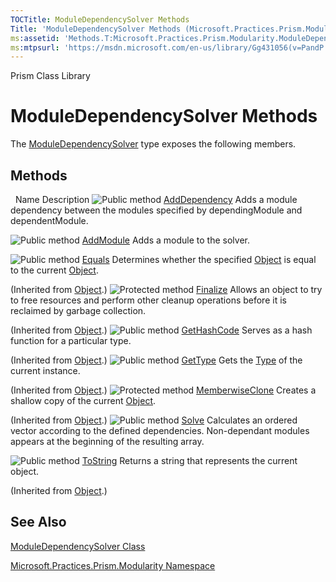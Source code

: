 ```yaml
---
TOCTitle: ModuleDependencySolver Methods
Title: 'ModuleDependencySolver Methods (Microsoft.Practices.Prism.Modularity)'
ms:assetid: 'Methods.T:Microsoft.Practices.Prism.Modularity.ModuleDependencySolver'
ms:mtpsurl: 'https://msdn.microsoft.com/en-us/library/Gg431056(v=PandP.50)'
---
```


Prism Class Library

# ModuleDependencySolver Methods

The [ModuleDependencySolver](https://msdn.microsoft.com/en-us/library/microsoft.practices.prism.modularity.moduledependencysolver(v=pandp.50)) type exposes the following members.

## Methods
 
Name
Description
![](https://msdn.microsoft.com/en-us/Gg431056.pubmethod(en-us,PandP.50).gif "Public method")
[AddDependency](https://msdn.microsoft.com/en-us/library/microsoft.practices.prism.modularity.moduledependencysolver.adddependency(v=pandp.50))
Adds a module dependency between the modules specified by dependingModule and dependentModule.

![](https://msdn.microsoft.com/en-us/Gg431056.pubmethod(en-us,PandP.50).gif "Public method")
[AddModule](https://msdn.microsoft.com/en-us/library/microsoft.practices.prism.modularity.moduledependencysolver.addmodule(v=pandp.50))
Adds a module to the solver.

![](https://msdn.microsoft.com/en-us/Gg431056.pubmethod(en-us,PandP.50).gif "Public method")
[Equals](http://msdn.microsoft.com/en-us/library/bsc2ak47)
Determines whether the specified [Object](http://msdn.microsoft.com/en-us/library/e5kfa45b) is equal to the current [Object](http://msdn.microsoft.com/en-us/library/e5kfa45b).

(Inherited from [Object](http://msdn.microsoft.com/en-us/library/e5kfa45b).)
![](https://msdn.microsoft.com/en-us/Gg431056.protmethod(en-us,PandP.50).gif "Protected method")
[Finalize](http://msdn.microsoft.com/en-us/library/4k87zsw7)
Allows an object to try to free resources and perform other cleanup operations before it is reclaimed by garbage collection.

(Inherited from [Object](http://msdn.microsoft.com/en-us/library/e5kfa45b).)
![](https://msdn.microsoft.com/en-us/Gg431056.pubmethod(en-us,PandP.50).gif "Public method")
[GetHashCode](http://msdn.microsoft.com/en-us/library/zdee4b3y)
Serves as a hash function for a particular type.

(Inherited from [Object](http://msdn.microsoft.com/en-us/library/e5kfa45b).)
![](https://msdn.microsoft.com/en-us/Gg431056.pubmethod(en-us,PandP.50).gif "Public method")
[GetType](http://msdn.microsoft.com/en-us/library/dfwy45w9)
Gets the [Type](http://msdn.microsoft.com/en-us/library/42892f65) of the current instance.

(Inherited from [Object](http://msdn.microsoft.com/en-us/library/e5kfa45b).)
![](https://msdn.microsoft.com/en-us/Gg431056.protmethod(en-us,PandP.50).gif "Protected method")
[MemberwiseClone](http://msdn.microsoft.com/en-us/library/57ctke0a)
Creates a shallow copy of the current [Object](http://msdn.microsoft.com/en-us/library/e5kfa45b).

(Inherited from [Object](http://msdn.microsoft.com/en-us/library/e5kfa45b).)
![](https://msdn.microsoft.com/en-us/Gg431056.pubmethod(en-us,PandP.50).gif "Public method")
[Solve](https://msdn.microsoft.com/en-us/library/microsoft.practices.prism.modularity.moduledependencysolver.solve(v=pandp.50))
Calculates an ordered vector according to the defined dependencies. Non-dependant modules appears at the beginning of the resulting array.

![](https://msdn.microsoft.com/en-us/Gg431056.pubmethod(en-us,PandP.50).gif "Public method")
[ToString](http://msdn.microsoft.com/en-us/library/7bxwbwt2)
Returns a string that represents the current object.

(Inherited from [Object](http://msdn.microsoft.com/en-us/library/e5kfa45b).)

## See Also

[ModuleDependencySolver Class](https://msdn.microsoft.com/en-us/library/microsoft.practices.prism.modularity.moduledependencysolver(v=pandp.50))

[Microsoft.Practices.Prism.Modularity Namespace](https://msdn.microsoft.com/en-us/library/microsoft.practices.prism.modularity(v=pandp.50))
